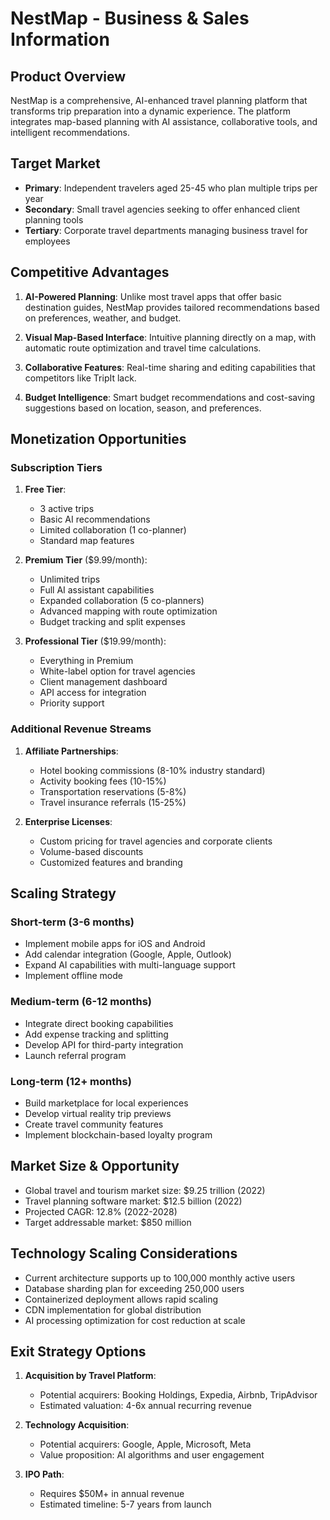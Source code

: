 # NestMap - Business & Sales Information

## Product Overview

NestMap is a comprehensive, AI-enhanced travel planning platform that transforms trip preparation into a dynamic experience. The platform integrates map-based planning with AI assistance, collaborative tools, and intelligent recommendations.

## Target Market

- **Primary**: Independent travelers aged 25-45 who plan multiple trips per year
- **Secondary**: Small travel agencies seeking to offer enhanced client planning tools
- **Tertiary**: Corporate travel departments managing business travel for employees

## Competitive Advantages

1. **AI-Powered Planning**: Unlike most travel apps that offer basic destination guides, NestMap provides tailored recommendations based on preferences, weather, and budget.

2. **Visual Map-Based Interface**: Intuitive planning directly on a map, with automatic route optimization and travel time calculations.

3. **Collaborative Features**: Real-time sharing and editing capabilities that competitors like TripIt lack.

4. **Budget Intelligence**: Smart budget recommendations and cost-saving suggestions based on location, season, and preferences.

## Monetization Opportunities

### Subscription Tiers

1. **Free Tier**:
   - 3 active trips
   - Basic AI recommendations
   - Limited collaboration (1 co-planner)
   - Standard map features

2. **Premium Tier** ($9.99/month):
   - Unlimited trips
   - Full AI assistant capabilities
   - Expanded collaboration (5 co-planners)
   - Advanced mapping with route optimization
   - Budget tracking and split expenses

3. **Professional Tier** ($19.99/month):
   - Everything in Premium
   - White-label option for travel agencies
   - Client management dashboard
   - API access for integration
   - Priority support

### Additional Revenue Streams

1. **Affiliate Partnerships**:
   - Hotel booking commissions (8-10% industry standard)
   - Activity booking fees (10-15%)
   - Transportation reservations (5-8%)
   - Travel insurance referrals (15-25%)

2. **Enterprise Licenses**:
   - Custom pricing for travel agencies and corporate clients
   - Volume-based discounts
   - Customized features and branding

## Scaling Strategy

### Short-term (3-6 months)
- Implement mobile apps for iOS and Android
- Add calendar integration (Google, Apple, Outlook)
- Expand AI capabilities with multi-language support
- Implement offline mode

### Medium-term (6-12 months)
- Integrate direct booking capabilities
- Add expense tracking and splitting
- Develop API for third-party integration
- Launch referral program

### Long-term (12+ months)
- Build marketplace for local experiences
- Develop virtual reality trip previews
- Create travel community features
- Implement blockchain-based loyalty program

## Market Size & Opportunity

- Global travel and tourism market size: $9.25 trillion (2022)
- Travel planning software market: $12.5 billion (2022)
- Projected CAGR: 12.8% (2022-2028)
- Target addressable market: $850 million

## Technology Scaling Considerations

- Current architecture supports up to 100,000 monthly active users
- Database sharding plan for exceeding 250,000 users
- Containerized deployment allows rapid scaling
- CDN implementation for global distribution
- AI processing optimization for cost reduction at scale

## Exit Strategy Options

1. **Acquisition by Travel Platform**:
   - Potential acquirers: Booking Holdings, Expedia, Airbnb, TripAdvisor
   - Estimated valuation: 4-6x annual recurring revenue

2. **Technology Acquisition**:
   - Potential acquirers: Google, Apple, Microsoft, Meta
   - Value proposition: AI algorithms and user engagement

3. **IPO Path**:
   - Requires $50M+ in annual revenue
   - Estimated timeline: 5-7 years from launch